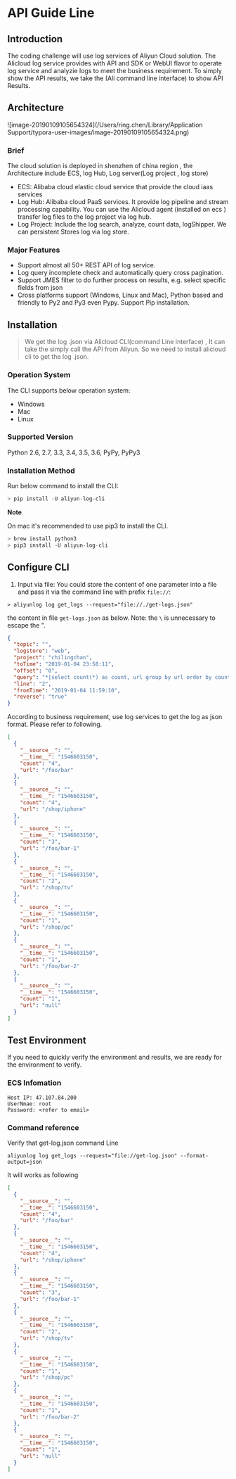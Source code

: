 # API Guide Line

## Introduction

The coding challenge will use log services of  Aliyun Cloud solution. The Alicloud log service provides with  API and  SDK or WebUI flavor to operate log service and analyzie logs to meet the business requirement. To  simply show the API results, we take the (Ali command line interface) to show API Results.

## Architecture

![image-20190109105654324](/Users/ring.chen/Library/Application Support/typora-user-images/image-20190109105654324.png)



### Brief

The cloud solution is deployed in shenzhen of china region , the Architecture include ECS, log Hub, Log server(Log project , log store)

* ECS: Alibaba cloud elastic cloud service that provide the cloud iaas services
* Log Hub: Alibaba cloud PaaS services.  It provide log pipeline and stream processing capability.  You can use the Alicloud agent (installed on ecs ) transfer log files to the log project  via log hub.
* Log Project:  Include the log search, analyze, count data, logShipper. We can persistent Stores log via log  store.

### Major Features

* Support almost all 50+ REST API of log service.
* Log query incomplete check and automatically query cross pagination.
* Support JMES filter to do further process on results, e.g. select specific fields from json
* Cross platforms support (Windows, Linux and Mac), Python based and friendly to Py2 and Py3 even Pypy. Support Pip installation.

## Installation

> We get the log .json via Alicloud CLI(command Line interface) , It can take the simply call the API from Aliyun. So we need to install alicloud cli  to get the log .json.

### Operation System

The CLI supports below operation system:

- Windows
- Mac
- Linux

### Supported Version

Python 2.6, 2.7, 3.3, 3.4, 3.5, 3.6, PyPy, PyPy3

### Installation Method

Run below command to install the CLI:

```python
> pip install -U aliyun-log-cli
```

**Note**

On mac it's recommended to use pip3 to install the CLI.

```python
> brew install python3
> pip3 install -U aliyun-log-cli
```

## Configure CLI

1. Input via file: You could store the content of one parameter into a file and pass it via the command line with prefix `file://`:

```shell
> aliyunlog log get_logs --request="file://./get-logs.json"
```

the content in file `get-logs.json` as below. Note: the `\` is unnecessary to escape the ".

```json
{
  "topic": "",
  "logstore": "web",
  "project": "chilingchan",
  "toTime": "2019-01-04 23:58:11",
  "offset": "0",
  "query": "*|select count(*) as count, url group by url order by count(*) desc",
  "line": "2",
  "fromTime": "2019-01-04 11:59:10",
  "reverse": "true"
}
```

According to business requirement, use log services to get the log as json format. Please refer to following.

```json
[
  {
    "__source__": "",
    "__time__": "1546603150",
    "count": "4",
    "url": "/foo/bar"
  },
  {
    "__source__": "",
    "__time__": "1546603150",
    "count": "4",
    "url": "/shop/iphone"
  },
  {
    "__source__": "",
    "__time__": "1546603150",
    "count": "3",
    "url": "/foo/bar-1"
  },
  {
    "__source__": "",
    "__time__": "1546603150",
    "count": "2",
    "url": "/shop/tv"
  },
  {
    "__source__": "",
    "__time__": "1546603150",
    "count": "1",
    "url": "/shop/pc"
  },
  {
    "__source__": "",
    "__time__": "1546603150",
    "count": "1",
    "url": "/foo/bar-2"
  },
  {
    "__source__": "",
    "__time__": "1546603150",
    "count": "1",
    "url": "null"
  }
]
```

## Test Environment 

If you need to quickly verify the environment and results,  we are ready for the environment to verify.

### ECS Infomation

```shell
Host IP: 47.107.84.200
UserNmae: root
Password: <refer to email>
```

### Command reference

Verify that get-log.json command Line

```shell
aliyunlog log get_logs --request="file://get-log.json" --format-output=json
```

It will works as following

```json
[
  {
    "__source__": "",
    "__time__": "1546603150",
    "count": "4",
    "url": "/foo/bar"
  },
  {
    "__source__": "",
    "__time__": "1546603150",
    "count": "4",
    "url": "/shop/iphone"
  },
  {
    "__source__": "",
    "__time__": "1546603150",
    "count": "3",
    "url": "/foo/bar-1"
  },
  {
    "__source__": "",
    "__time__": "1546603150",
    "count": "2",
    "url": "/shop/tv"
  },
  {
    "__source__": "",
    "__time__": "1546603150",
    "count": "1",
    "url": "/shop/pc"
  },
  {
    "__source__": "",
    "__time__": "1546603150",
    "count": "1",
    "url": "/foo/bar-2"
  },
  {
    "__source__": "",
    "__time__": "1546603150",
    "count": "1",
    "url": "null"
  }
]
```





















































